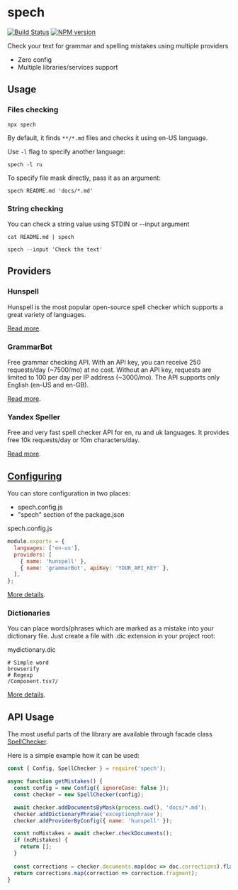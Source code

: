 # spech

[![Build Status](https://travis-ci.org/megahertz/spech.svg?branch=master)](https://travis-ci.org/megahertz/spech)
[![NPM version](https://badge.fury.io/js/spech.svg)](https://badge.fury.io/js/spech)

Check your text for grammar and spelling mistakes using multiple providers

 - Zero config
 - Multiple libraries/services support

## Usage

### Files checking

`npx spech`

By default, it finds `**/*.md` files and checks it using en-US language.

Use `-l` flag to specify another language:

`spech -l ru`

To specify file mask directly, pass it as an argument:

`spech README.md 'docs/*.md'`

### String checking

You can check a string value using STDIN or --input argument

`cat README.md | spech`

`spech --input 'Check the text'`

## Providers

### Hunspell

Hunspell is the most popular open-source spell checker which supports a great
variety of languages.

[Read more](docs/providers/hunspell.md).

### GrammarBot

Free grammar checking API. With an API key, you can receive 250 requests/day
(~7500/mo) at no cost. Without an API key, requests are limited to 100 per
day per IP address (~3000/mo). The API supports only English (en-US and en-GB).

[Read more](docs/providers/grammarBot.md).

### Yandex Speller

Free and very fast spell checker API for en, ru and uk languages. It provides
free 10k requests/day or 10m characters/day.

[Read more](docs/providers/yandex.md).

## [Configuring](docs/config.md)

You can store configuration in two places:

 - spech.config.js
 - "spech" section of the package.json

spech.config.js

```js
module.exports = {
  languages: ['en-us'],
  providers: [
    { name: 'hunspell' },
    { name: 'grammarBot', apiKey: 'YOUR_API_KEY' },
  ],
};
```

[More details](docs/config.md).

### Dictionaries
You can place words/phrases which are marked as a mistake into your dictionary
file. Just create a file with .dic extension in your project root:

mydictionary.dic
```
# Simple word
browserify
# Regexp
/Component.tsx?/
```

[More details](docs/config.md#dictionaries-string--string).

## API Usage

The most useful parts of the library are available through facade class
[SpellChecker](src/SpellChecker.js).

Here is a simple example how it can be used:

```js
const { Config, SpellChecker } = require('spech');

async function getMistakes() {
  const config = new Config({ ignoreCase: false });
  const checker = new SpellChecker(config);

  await checker.addDocumentsByMask(process.cwd(), 'docs/*.md');
  checker.addDictionaryPhrase('exceptionphrase');
  checker.addProviderByConfig({ name: 'hunspell' });

  const noMistakes = await checker.checkDocuments();
  if (noMistakes) {
    return [];
  }
  
  const corrections = checker.documents.map(doc => doc.corrections).flat();
  return corrections.map(correction => correction.fragment);
}
```
